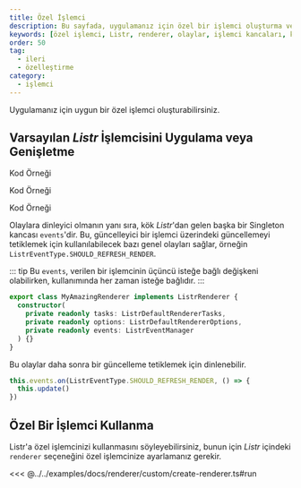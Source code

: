 ```yaml
---
title: Özel İşlemci
description: Bu sayfada, uygulamanız için özel bir işlemci oluşturma ve mevcut Listr işlemcilerini genişletme yöntemlerini keşfedeceksiniz. Ayrıca, olaylar ve işlemci kancaları kullanımına dair örnekler ve açıklamalar sunulmaktadır.
keywords: [özel işlemci, Listr, renderer, olaylar, işlemci kancaları, kod örnekleri, JavaScript]
order: 50
tag:
  - ileri
  - özelleştirme
category:
  - işlemci
---
```


Uygulamanız için uygun bir özel işlemci oluşturabilirsiniz.



## Varsayılan _Listr_ İşlemcisini Uygulama veya Genişletme

 Kod Örneği

 Kod Örneği

 Kod Örneği



Olaylara dinleyici olmanın yanı sıra, kök _Listr_'dan gelen başka bir Singleton kancası `events`'dir. Bu, güncelleyici bir işlemci üzerindeki güncellemeyi tetiklemek için kullanılabilecek bazı genel olayları sağlar, örneğin `ListrEventType.SHOULD_REFRESH_RENDER`.

::: tip
Bu `events`, verilen bir işlemcinin üçüncü isteğe bağlı değişkeni olabilirken, kullanımında her zaman isteğe bağlıdır.
:::

```typescript
export class MyAmazingRenderer implements ListrRenderer {
  constructor(
    private readonly tasks: ListrDefaultRendererTasks,
    private readonly options: ListrDefaultRendererOptions,
    private readonly events: ListrEventManager
  ) {}
}
```

Bu olaylar daha sonra bir güncelleme tetiklemek için dinlenebilir.

```typescript
this.events.on(ListrEventType.SHOULD_REFRESH_RENDER, () => {
  this.update()
})
```

## Özel Bir İşlemci Kullanma

Listr'a özel işlemcinizi kullanmasını söyleyebilirsiniz, bunun için _Listr_ içindeki `renderer` seçeneğini özel işlemcinize ayarlamanız gerekir.

<<< @../../examples/docs/renderer/custom/create-renderer.ts#run